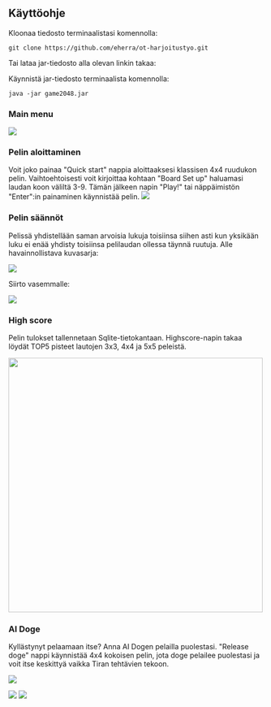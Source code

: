 ## Käyttöohje
Kloonaa tiedosto terminaalistasi komennolla:
```console
git clone https://github.com/eherra/ot-harjoitustyo.git
```
Tai lataa jar-tiedosto alla olevan linkin takaa:
<path to jar>
  
Käynnistä jar-tiedosto terminaalista komennolla:
```console
java -jar game2048.jar
```
### Main menu
<img src="https://github.com/eherra/ot-harjoitustyo/blob/main/dokumentaatio/kuvat/mainmenu.png"> 

### Pelin aloittaminen
Voit joko painaa "Quick start" nappia aloittaaksesi klassisen 4x4 ruudukon pelin.
Vaihtoehtoisesti voit kirjoittaa kohtaan "Board Set up" haluamasi laudan koon väliltä 3-9. Tämän jälkeen napin "Play!" tai näppäimistön "Enter":in painaminen käynnistää pelin. 
<img src="https://i.ibb.co/68kCg0V/Screen-Shot-2020-12-05-at-18-15-03.png"> 

### Pelin säännöt 
Pelissä yhdistellään saman arvoisia lukuja toisiinsa siihen asti kun yksikään luku ei enää yhdisty toisiinsa pelilaudan ollessa täynnä ruutuja. Alle havainnollistava kuvasarja:

<img src="https://i.ibb.co/D7Vjrv1/Screen-Shot-2020-12-05-at-18-15-31.png"> 

Siirto vasemmalle:

<img src="https://i.ibb.co/7QqmhzC/Screen-Shot-2020-12-05-at-18-15-40.png"> 

### High score
Pelin tulokset tallennetaan Sqlite-tietokantaan. Highscore-napin takaa löydät TOP5 pisteet lautojen 3x3, 4x4 ja 5x5 peleistä.

<img src="https://i.ibb.co/bsZM2gW/Screen-Shot-2020-12-05-at-18-16-20.png" width="501" heigth="315"> 

### AI Doge
Kyllästynyt pelaamaan itse? Anna AI Dogen pelailla puolestasi. 
"Release doge" nappi käynnistää 4x4 kokoisen pelin, jota doge pelailee puolestasi ja voit itse keskittyä vaikka Tiran tehtävien tekoon. 

<img src="https://i.ibb.co/g9VcG5N/Screen-Shot-2020-12-05-at-18-17-51.png">

<p float="left">
  <img src="https://i.ibb.co/SBHRVzn/Screen-Shot-2020-12-09-at-18-24-28.png width="301" heigth="387">
  <img src="https://i.ibb.co/sFWst0Z/Screen-Shot-2020-12-09-at-18-25-01.png width="301" heigth="400">
</p>

